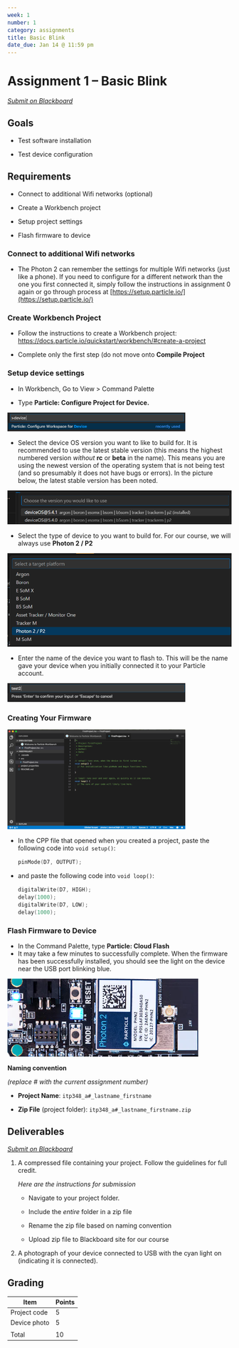 ```yaml
---
week: 1
number: 1
category: assignments
title: Basic Blink
date_due: Jan 14 @ 11:59 pm
---
```


Assignment 1 – Basic Blink
==========================

*[Submit on Blackboard](https://blackboard.usc.edu)*


Goals
-----

-   Test software installation

-   Test device configuration

## Requirements

-   Connect to additional Wifi networks (optional)

-   Create a Workbench project

-   Setup project settings

-   Flash firmware to device

### Connect to additional Wifi networks

-   The Photon 2 can remember the settings for multiple Wifi networks (just like a
    phone). If you need to configure for a different network than the one you
    first connected it, simply follow the instructions in assignment 0 again or go through process at  [https://setup.particle.io/](https://setup.particle.io/)

### Create Workbench Project

-   Follow the instructions to create a Workbench project:  
    <https://docs.particle.io/quickstart/workbench/#create-a-project>

-   Complete only the first step (do not move onto **Compile Project**

### Setup device settings

-   In Workbench, Go to View \> Command Palette

-   Type **Particle: Configure Project for Device.**

<img src="media/f46090a33a8cda9b07b6586a5328fb12.png" alt="command palette" style="width:400px" />


-   Select the device OS version you want to like to build for. It is
    recommended to use the latest stable version (this means the highest
    numbered version *without* **rc** or **beta** in the name). This means you
    are using the newest version of the operating system that is not being test
    (and so presumably it does not have bugs or errors). In the picture below,
    the latest stable version has been noted.

![image-20230803171903611](a1_blink.assets/image-20230803171903611.png)



-   Select the type of device to you want to build for. For our course, we will
    always use **Photon 2 / P2** 

![image-20240520000045594](a1_blink.assets/image-20240520000045594.png)

-   Enter the name of the device you want to flash to. This will be the name
    gave your device when you initially connected it to your Particle account.

<img src="media/b45548e97ee3520b8fcb9fdf7e3a2e64.png" alt="target name" style="width:400px" />



### Creating Your Firmware

<img src="media/abff6159b011e556f68ec286cbd333cb.png" alt="IDE" style="width:400px" />



- In the CPP file that opened when you created a project, paste the following
  code into `void setup()`:
  
  ```c++
  pinMode(D7, OUTPUT);
  ```

- and paste the following code into `void loop()`:
  ```c++
  digitalWrite(D7, HIGH);
  delay(1000);
  digitalWrite(D7, LOW);
  delay(1000);
  ```
  
   

### Flash Firmware to Device

-   In the Command Palette, type **Particle: Cloud Flash**
-   It may take a few minutes to successfully complete. When the firmware has
    been successfully installed, you should see the light on the device near the
    USB port blinking blue.

![image-20240520001305277](a1_blink.assets/image-20240520001305277.png)



**Naming convention** 

*(replace \# with the current assignment number)*

-   **Project Name**: `itp348_a#_lastname_firstname`

-   **Zip File** (project folder): `itp348_a#_lastname_firstname.zip`

Deliverables
------------

*[Submit on Blackboard](https://blackboard.usc.edu)*


1. A compressed file containing your project. Follow the guidelines for full
   credit.

   *Here are the instructions for submission*


   - Navigate to your project folder.

   - Include the *entire* folder in a zip file

   - Rename the zip file based on naming convention

   - Upload zip file to Blackboard site for our course

2. A photograph of your device connected to USB with the cyan light on (indicating it is connected).


Grading
-------

| Item         | Points |
|--------------|--------|
| Project code | 5      |
| Device photo | 5      |
|              |        |
| Total        | 10     |
